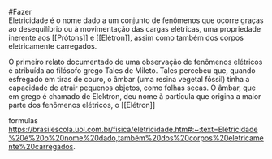 #Fazer  
Eletricidade é o nome dado a um conjunto de fenômenos que ocorre graças ao desequilíbrio ou à movimentação das cargas elétricas, uma propriedade inerente aos [[Prótons]] e [[Elétron]], assim como também dos corpos eletricamente carregados. 

O primeiro relato documentado de uma observação de fenômenos elétricos é atribuída ao filósofo grego Tales de Mileto. Tales percebeu que, quando esfregado em tiras de couro, o âmbar (uma resina vegetal fóssil) tinha a capacidade de atrair pequenos objetos, como folhas secas. O âmbar, que em grego é chamado de Elektron, deu nome à partícula que origina a maior parte dos fenômenos elétricos, o [[Elétron]]


formulas
https://brasilescola.uol.com.br/fisica/eletricidade.htm#:~:text=Eletricidade%20é%20o%20nome%20dado,também%20dos%20corpos%20eletricamente%20carregados.